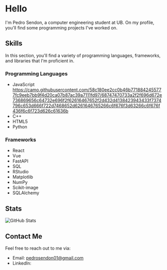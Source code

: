 # Hello

I'm Pedro Sendon, a computer engineering student at UB. On my profile, you'll find some programming projects I've worked on.



## Skills

In this section, you'll find a variety of programming languages, frameworks, and libraries that I'm proficient in.

### Programming Languages
- JavaScript
https://camo.githubusercontent.com/58c180ee2cc0b46b7718842455777fc9eeb7bb9f4d20ca07b87ac39a7111fd97/68747470733a2f2f696d672e736869656c64732e696f2f62616467652f2d432d4138423943433f7374796c653d666f722d7468652d6261646765266c6f676f3d63266c6f676f436f6c6f723d626c61636b
- C++
- HTML5
- Python

### Frameworks
- React
- Vue
- FastAPI
- SQL
- RStudio
- Matplotlib
- NumPy
- Scikit-image
- SQLAlchemy



## Stats

![GitHub Stats](https://github-readme-stats.vercel.app/api?username=your_username&show_icons=true)



## Contact Me

Feel free to reach out to me via:

- Email: pedrosendon01@gmail.com
- LinkedIn: 
